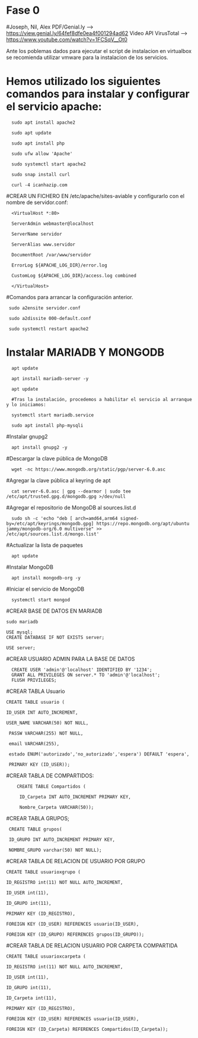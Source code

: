 # Fase 0
#Joseph, Nil, Alex
PDF/Genial.ly --> https://view.genial.ly/64fef8dfe0ea4f001294ad62
Video API VirusTotal --> https://www.youtube.com/watch?v=1FCSqV__Ot0

Ante los poblemas dados para ejecutar el script de instalacion en virtualbox se recomienda utilizar vmware para la instalacion de los servicios.

# Hemos utilizado los siguientes comandos para instalar y configurar el servicio apache:

      sudo apt install apache2
      
      sudo apt update
      
      sudo apt install php
      
      sudo ufw allow 'Apache'
      
      sudo systemctl start apache2
      
      sudo snap install curl
      
      curl -4 icanhazip.com

#CREAR UN FICHERO EN /etc/apache/sites-aviable y configurarlo con el nombre de servidor.conf:

      <VirtualHost *:80>    
      
      ServerAdmin webmaster@localhost
      
      ServerName servidor
      
      ServerAlias www.servidor
      
      DocumentRoot /var/www/servidor
      
      ErrorLog ${APACHE_LOG_DIR}/error.log
      
      CustomLog ${APACHE_LOG_DIR}/access.log combined
      
      </VirtualHost>

#Comandos para arrancar la configuración anterior.

     sudo a2ensite servidor.conf
     
     sudo a2dissite 000-default.conf
     
     sudo systemctl restart apache2

# Instalar MARIADB Y MONGODB

      apt update
      
      apt install mariadb-server -y
      
      apt update
      
      #Tras la instalación, procedemos a habilitar el servicio al arranque y lo iniciamos:
      
      systemctl start mariadb.service
      
      sudo apt install php-mysqli
     
#Instalar gnupg2

      apt install gnupg2 -y

#Descargar la clave pública de MongoDB

      wget -nc https://www.mongodb.org/static/pgp/server-6.0.asc

#Agregar la clave pública al keyring de apt
    
      cat server-6.0.asc | gpg --dearmor | sudo tee /etc/apt/trusted.gpg.d/mongodb.gpg >/dev/null

#Agregar el repositorio de MongoDB al sources.list.d

      sudo sh -c 'echo "deb [ arch=amd64,arm64 signed-by=/etc/apt/keyrings/mongodb.gpg] https://repo.mongodb.org/apt/ubuntu jammy/mongodb-org/6.0 multiverse" >> /etc/apt/sources.list.d/mongo.list'

#Actualizar la lista de paquetes

      apt update

#Instalar MongoDB

      apt install mongodb-org -y

#Iniciar el servicio de MongoDB

      systemctl start mongod

#CREAR BASE DE DATOS EN MARIADB

    sudo mariadb

    USE mysql;
    CREATE DATABASE IF NOT EXISTS server;

    USE server;
#CREAR USUARIO ADMIN PARA LA BASE DE DATOS

      CREATE USER 'admin'@'localhost' IDENTIFIED BY '1234';
      GRANT ALL PRIVILEGES ON server.* TO 'admin'@'localhost';
      FLUSH PRIVILEGES;

#CREAR TABLA Usuario

    CREATE TABLE usuario ( 

    ID_USER INT AUTO_INCREMENT,
    
    USER_NAME VARCHAR(50) NOT NULL,  
    
     PASSW VARCHAR(255) NOT NULL,
     
     email VARCHAR(255),
     
     estado ENUM('autorizado','no_autorizado','espera') DEFAULT 'espera',
     
     PRIMARY KEY (ID_USER));
     
#CREAR TABLA DE COMPARTIDOS:

        CREATE TABLE Compartidos (

         ID_Carpeta INT AUTO_INCREMENT PRIMARY KEY,
         
         Nombre_Carpeta VARCHAR(50));
    
#CREAR TABLA GRUPOS;

     CREATE TABLE grupos(

     ID_GRUPO INT AUTO_INCREMENT PRIMARY KEY,  
  
     NOMBRE_GRUPO varchar(50) NOT NULL);

 #CREAR TABLA DE RELACION DE USUARIO POR GRUPO

    CREATE TABLE usuarioxgrupo (
 
    ID_REGISTRO int(11) NOT NULL AUTO_INCREMENT,
    
    ID_USER int(11),
    
    ID_GRUPO int(11),
    
    PRIMARY KEY (ID_REGISTRO),
    
    FOREIGN KEY (ID_USER) REFERENCES usuario(ID_USER),
    
    FOREIGN KEY (ID_GRUPO) REFERENCES grupos(ID_GRUPO));

#CREAR TABLA DE RELACION USUARIO POR CARPETA COMPARTIDA

    CREATE TABLE usuarioxcarpeta (

    ID_REGISTRO int(11) NOT NULL AUTO_INCREMENT,
    
    ID_USER int(11),
    
    ID_GRUPO int(11),
    
    ID_Carpeta int(11),
    
    PRIMARY KEY (ID_REGISTRO),
    
    FOREIGN KEY (ID_USER) REFERENCES usuario(ID_USER),
    
    FOREIGN KEY (ID_Carpeta) REFERENCES Compartidos(ID_Carpeta));

   
